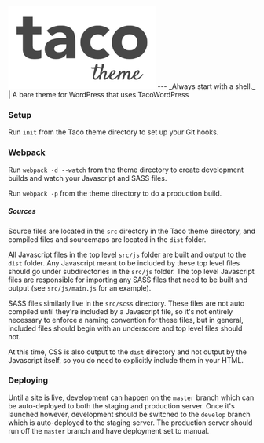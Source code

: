 

<img alt="Taco Theme Logo" src="https://raw.githubusercontent.com/tacowordpress/taco-theme/master/src/logo-taco-theme.gif" width="300">
---
_Always start with a shell._ | A bare theme for WordPress that uses TacoWordPress

### Setup
Run `init` from the Taco theme directory to set up your Git hooks.

### Webpack
Run `webpack -d --watch` from the theme directory to create development builds and watch your Javascript and SASS files.

Run `webpack -p` from the theme directory to do a production build.

##### Sources
Source files are located in the `src` directory in the Taco theme directory, and compiled files and sourcemaps are located in the `dist` folder.

All Javascript files in the top level `src/js` folder are built and output to the `dist` folder.  Any Javascript meant to be included by these top level files should go under subdirectories in the `src/js` folder.  The top level Javascript files are responsible for importing any SASS files that need to be built and output (see `src/js/main.js` for an example).

SASS files similarly live in the `src/scss` directory.  These files are not auto compiled until they're included by a Javascript file, so it's not entirely necessary to enforce a naming convention for these files, but in general, included files should begin with an underscore and top level files should not.

At this time, CSS is also output to the `dist` directory and not output by the Javascript itself, so you do need to explicitly include them in your HTML.

### Deploying
Until a site is live, development can happen on the `master` branch which can be auto-deployed to both the staging and production server.  Once it's launched however, development should be switched to the `develop` branch which is auto-deployed to the staging server.  The production server should run off the `master` branch and have deployment set to manual.
